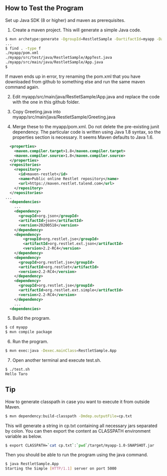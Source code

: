 ## How to Test the Program
Set up Java SDK (8 or higher) and maven as prerequisites.

1. Create a maven project. This will generate a simple Java code.

```sh
$ mvn archetype:generate -DgroupId=RestletSample -DartifactId=myapp -DarchetypeArtifactId=maven-archetype-quickstart -DinteractiveMode=false
...
$ find . -type f
./myapp/pom.xml
./myapp/src/test/java/RestletSample/AppTest.java
./myapp/src/main/java/RestletSample/App.java
$
```
If maven ends up in error, try renaming the pom.xml that you have downloaded from github to something else and run the same maven command again.

2. Edit myapp/src/main/java/RestletSample/App.java and replace the code with the one in this github folder.

3. Copy Greeting.java into myapp/src/main/java/RestletSample/Greeting.java

4. Merge these to the myapp/pom.xml. Do not delete the pre-existing junit dependency. The particular code is written using Java 1.8 syntax, so the properties section is necessary. It seems Maven defaults to Java 1.6.

```xml
  <properties>
    <maven.compiler.target>1.8</maven.compiler.target>
    <maven.compiler.source>1.8</maven.compiler.source>
  </properties>
  <repositories>
    <repository>
      <id>maven-restlet</id>
      <name>Public online Restlet repository</name>
      <url>https://maven.restlet.talend.com</url>
    </repository>
  </repositories>
...
  <dependencies>
    ...
    <dependency>
      <groupId>org.json</groupId>
      <artifactId>json</artifactId>
      <version>20200518</version>
    </dependency>
    <dependency>
        <groupId>org.restlet.jse</groupId>
        <artifactId>org.restlet.ext.json</artifactId>
        <version>2.2-RC4</version>
    </dependency>
    <dependency>
      <groupId>org.restlet.jse</groupId>
      <artifactId>org.restlet</artifactId>
      <version>2.2-RC4</version>
    </dependency>
    <dependency>
      <groupId>org.restlet.jse</groupId>
      <artifactId>org.restlet.ext.simple</artifactId>
      <version>2.2-RC4</version>
    </dependency>
    ...
  <dependencies>
```

5. Build the program.
``` sh
$ cd myapp
$ mvn compile package
```

6. Run the program.
```sh
$ mvn exec:java -Dexec.mainClass=RestletSample.App
```

7. Open another terminal and execute test.sh.
```sh
$ ./test.sh
Hello Taro
```

## Tip
How to generate classpath in case you want to execute it from outside Maven.
```sh
$ mvn dependency:build-classpath -Dmdep.outputFile=cp.txt
```
This will generate a string in cp.txt containing all necessary jars separated by colon. You can then export the content as CLASSPATH environment variable as below.
```sh
$ export CLASSPATH=`cat cp.txt`:`pwd`/target/myapp-1.0-SNAPSHOT.jar
```
Then you should be able to run the program using the java command.
```sh
$ java RestletSample.App
Starting the Simple [HTTP/1.1] server on port 5000
```
